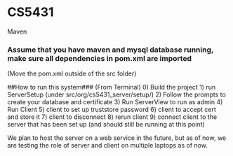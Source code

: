 # CS5431

Maven

### Assume that you have maven and mysql database running, make sure all dependencies in pom.xml are imported

(Move the pom.xml outside of the src folder)

##How to run this system###
    (From Terminal)
    0) Build the project
    1) run ServerSetup (under src/org/cs5431_server/setup/)
    2) Follow the prompts to create your database and certificate
    3) Run ServerView to run as admin
    4) Run Client
    5) client to set up truststore password
    6) client to accept cert and store it
    7) client to disconnect
    8) rerun client
    9) connect client to the server that has been set up (and should still be running at this point)

We plan to host the server on a web service in the future, but as of now, we are testing the role of server and client
on multiple laptops as of now.

